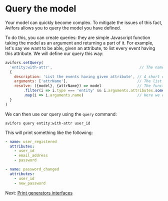 # Query the model

Your model can quickly become complex. To mitigate the issues of this fact, Avifors allows you to query the model you have defined.

To do this, you can create queries: they are simple Javascript function taking the model as an argument and returning a part of it. For example, let's say we want to be able, given an attribute, to list every event having this attribute. We will define our query this way:

```javascript
avifors.setQuery(
  'entity:with-attr',                                       // The name of the query
  {
    description: 'List the events having given attribute', // A short description of the query
    arguments: ['attrName'],                               // The list of needed arguments for your query
    resolve: ({model}, {attrName}) => model                // The function resolving the query; first arguments is {avifors, model, argv} (argv is computed from substack/minimist); second argument contains your arguments
        .filter(i => i.type === 'entity' && i.arguments.attributes.some(j => j.name === attrName))
        .map(i => i.arguments.name)                        // Here we only want names of the entities
  }
)
```

We can then use our query using the `query` command:

```
avifors query entity:with-attr user_id
```

This will print something like the following:

```yaml
- name: user_registered
  attributes:
    - user_id
    - email_address
    - password

- name: password_changed
  attributes:
    - user_id
    - new_password
```

Next: [Print generators interfaces](https://github.com/antarestupin/Avifors/tree/master/doc/interface.md)
